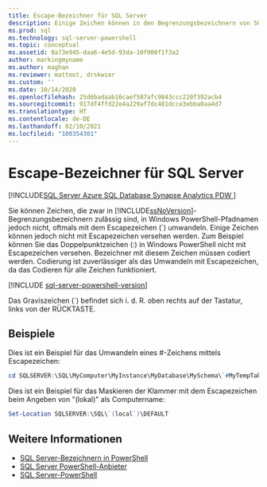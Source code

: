 ```yaml
---
title: Escape-Bezeichner für SQL Server
description: Einige Zeichen können in den Begrenzungsbezeichnern von SQL Server enthalten sein, die in Windows PowerShell-Pfaden nicht unterstützt werden. Hier erfahren Sie, wie einige dieser Zeichen mit einem Escapezeichen versehen werden können.
ms.prod: sql
ms.technology: sql-server-powershell
ms.topic: conceptual
ms.assetid: 8a73e945-daa6-4e5d-93da-10f000f1f3a2
author: markingmyname
ms.author: maghan
ms.reviewer: matteot, drskwier
ms.custom: ''
ms.date: 10/14/2020
ms.openlocfilehash: 25d6badaab16caef587afc9843ccc220f392acb4
ms.sourcegitcommit: 917df4ffd22e4a229af7dc481dcce3ebba0aa4d7
ms.translationtype: HT
ms.contentlocale: de-DE
ms.lasthandoff: 02/10/2021
ms.locfileid: "100354301"
---
```

# <a name="escape-sql-server-identifiers"></a>Escape-Bezeichner für SQL Server

[!INCLUDE[SQL Server Azure SQL Database Synapse Analytics PDW ](../includes/applies-to-version/sql-asdb-asdbmi-asa-pdw.md)]

Sie können Zeichen, die zwar in [!INCLUDE[ssNoVersion](../includes/ssnoversion-md.md)]-Begrenzungsbezeichnern zulässig sind, in Windows PowerShell-Pfadnamen jedoch nicht, oftmals mit dem Escapezeichen (`) umwandeln. Einige Zeichen können jedoch nicht mit Escapezeichen versehen werden. Zum Beispiel können Sie das Doppelpunktzeichen (:) in Windows PowerShell nicht mit Escapezeichen versehen. Bezeichner mit diesem Zeichen müssen codiert werden. Codierung ist zuverlässiger als das Umwandeln mit Escapezeichen, da das Codieren für alle Zeichen funktioniert.  

[!INCLUDE [sql-server-powershell-version](../includes/sql-server-powershell-version.md)]

Das Graviszeichen (`) befindet sich i. d. R. oben rechts auf der Tastatur, links von der RÜCKTASTE.  

## <a name="examples"></a>Beispiele

Dies ist ein Beispiel für das Umwandeln eines #-Zeichens mittels Escapezeichen:  

```powershell
cd SQLSERVER:\SQL\MyComputer\MyInstance\MyDatabase\MySchema\`#MyTempTable  
```

Dies ist ein Beispiel für das Maskieren der Klammer mit dem Escapezeichen beim Angeben von "(lokal)" als Computername:  

```powershell
Set-Location SQLSERVER:\SQL\`(local`)\DEFAULT  
```

## <a name="see-also"></a>Weitere Informationen

- [SQL Server-Bezeichnern in PowerShell](sql-server-identifiers-in-powershell.md)
- [SQL Server PowerShell-Anbieter](sql-server-powershell-provider.md)
- [SQL Server-PowerShell](sql-server-powershell.md)